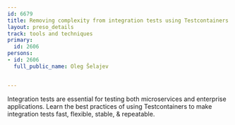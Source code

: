 ---
id: 6679
title: Removing complexity from integration tests using Testcontainers!
layout: preso_details
track: tools and techniques
primary:
  id: 2606
persons:
- id: 2606
  full_public_name: Oleg Šelajev

---
Integration tests are essential for testing both microservices and enterprise applications. Learn the best practices of using Testcontainers to make integration tests fast, flexible, stable, & repeatable.